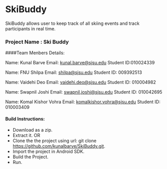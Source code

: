 # SkiBuddy
SkiBuddy allows user to keep track of all skiing events and track participants in real time.

### Project Name : Ski Buddy

####Team Menbers Details:

Name: Kunal Barve
Email: kunal.barve@sjsu.edu
Student ID:010024339

Name: FNU Shilpa
Email: shilpa@sjsu.edu
Student ID: 009392513

Name: Vaidehi Deo
Email: vaidehi.deo@sjsu.edu
Student ID: 010004982

Name: Swapnil Joshi
Email: swapnil.joshi@sjsu.edu
Student ID: 010042695

Name: Komal Kishor Vohra
Email: komalkishor.vohra@sjsu.edu
Student ID: 010003409


#### Build Instructions:

* Download as a zip.
* Extract it. 
        OR
* Clone the the project using url: git clone https://github.com/kunalbarve/SkiBuddy.git.
* Import the project in Android SDK.
* Build the Project.
* Run.
